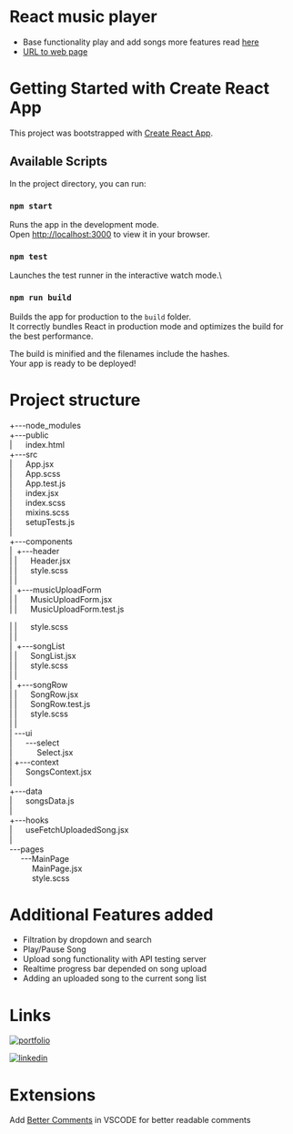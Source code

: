 # React music player

- Base functionality play and add songs more features read [here](#additional-features-added)
- [URL to web page](https://dreamy-lebkuchen-708652.netlify.app)

# Getting Started with Create React App

This project was bootstrapped with [Create React App](https://github.com/facebook/create-react-app).

## Available Scripts

In the project directory, you can run:

### `npm start`

Runs the app in the development mode.\
Open [http://localhost:3000](http://localhost:3000) to view it in your browser.

### `npm test`

Launches the test runner in the interactive watch mode.\

### `npm run build`

Builds the app for production to the `build` folder.\
It correctly bundles React in production mode and optimizes the build for the best performance.

The build is minified and the filenames include the hashes.\
Your app is ready to be deployed!

# Project structure

+---node_modules  
+---public  
|   &nbsp;&nbsp;&nbsp;&nbsp;&nbsp;index.html  
+---src  
|   &nbsp;&nbsp;&nbsp;&nbsp;&nbsp;App.jsx  
|   &nbsp;&nbsp;&nbsp;&nbsp;&nbsp;App.scss  
|   &nbsp;&nbsp;&nbsp;&nbsp;&nbsp;App.test.js  
|   &nbsp;&nbsp;&nbsp;&nbsp;&nbsp;index.jsx  
|   &nbsp;&nbsp;&nbsp;&nbsp;&nbsp;index.scss  
|   &nbsp;&nbsp;&nbsp;&nbsp;&nbsp;mixins.scss  
|   &nbsp;&nbsp;&nbsp;&nbsp;&nbsp;setupTests.js  
|  
+---components  
|   &nbsp;+---header  
|   |       &nbsp;&nbsp;&nbsp;&nbsp;&nbsp;Header.jsx  
|   |       &nbsp;&nbsp;&nbsp;&nbsp;&nbsp;style.scss  
|   |  
|   &nbsp;+---musicUploadForm  
|   |       &nbsp;&nbsp;&nbsp;&nbsp;&nbsp;MusicUploadForm.jsx  
|   |       &nbsp;&nbsp;&nbsp;&nbsp;&nbsp;MusicUploadForm.test.js  
  
|   |       &nbsp;&nbsp;&nbsp;&nbsp;&nbsp;style.scss  
|   |  
|   &nbsp;+---songList  
|   |       &nbsp;&nbsp;&nbsp;&nbsp;&nbsp;SongList.jsx  
|   |       &nbsp;&nbsp;&nbsp;&nbsp;&nbsp;style.scss  
|   |  
|   &nbsp;+---songRow  
|   |       &nbsp;&nbsp;&nbsp;&nbsp;&nbsp;SongRow.jsx  
|   |       &nbsp;&nbsp;&nbsp;&nbsp;&nbsp;SongRow.test.js  
|   |       &nbsp;&nbsp;&nbsp;&nbsp;&nbsp;style.scss  
|   |  
|   \---ui  
|       &nbsp;&nbsp;&nbsp;&nbsp;&nbsp;\---select  
|               &nbsp;&nbsp;&nbsp;&nbsp;&nbsp;&nbsp;&nbsp;&nbsp;&nbsp;&nbsp;Select.jsx  
|
+---context  
|       &nbsp;&nbsp;&nbsp;&nbsp;&nbsp;SongsContext.jsx  
|  
+---data  
|       &nbsp;&nbsp;&nbsp;&nbsp;&nbsp;songsData.js  
|  
+---hooks  
|       &nbsp;&nbsp;&nbsp;&nbsp;&nbsp;useFetchUploadedSong.jsx  
|  
\---pages  
    &nbsp;&nbsp;&nbsp;&nbsp;&nbsp;\---MainPage  
            &nbsp;&nbsp;&nbsp;&nbsp;&nbsp;&nbsp;&nbsp;&nbsp;&nbsp;&nbsp;MainPage.jsx  
            &nbsp;&nbsp;&nbsp;&nbsp;&nbsp;&nbsp;&nbsp;&nbsp;&nbsp;&nbsp;style.scss  

# Additional Features added

- Filtration by dropdown and search
- Play/Pause Song
- Upload song functionality with API testing server
- Realtime progress bar depended on song upload
- Adding an uploaded song to the current song list

# Links

[![portfolio](https://img.shields.io/badge/my_portfolio-000?style=for-the-badge&logo=ko-fi&logoColor=white)](https://chipper-monstera-69c32f.netlify.app/)

[![linkedin](https://img.shields.io/badge/linkedin-0A66C2?style=for-the-badge&logo=linkedin&logoColor=white)](https://www.linkedin.com/in/erik-harutyunyan-2588a9226/)

# Extensions

Add [Better Comments](https://marketplace.visualstudio.com/items?itemName=aaron-bond.better-comments)
in VSCODE for better readable comments